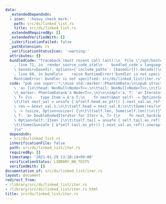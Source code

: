 ```yaml
---
data:
  _extendedDependsOn:
  - icon: ':heavy_check_mark:'
    path: src/ds/linked_list.rs
    title: src/ds/linked_list.rs
  _extendedRequiredBy: []
  _extendedVerifiedWith: []
  _isVerificationFailed: false
  _pathExtension: rs
  _verificationStatusIcon: ':warning:'
  attributes: {}
  bundledCode: "Traceback (most recent call last):\n  File \"/opt/hostedtoolcache/Python/3.9.1/x64/lib/python3.9/site-packages/onlinejudge_verify/documentation/build.py\"\
    , line 71, in _render_source_code_stat\n    bundled_code = language.bundle(stat.path,\
    \ basedir=basedir, options={'include_paths': [basedir]}).decode()\n  File \"/opt/hostedtoolcache/Python/3.9.1/x64/lib/python3.9/site-packages/onlinejudge_verify/languages/user_defined.py\"\
    , line 68, in bundle\n    raise RuntimeError('bundler is not specified: {}'.format(path.as_posix()))\n\
    RuntimeError: bundler is not specified: src/ds/linked_list/iter.rs\n"
  code: "pub use super::*;\nuse std::marker::PhantomData;\n\npub struct Iter<'a, T:\
    \ 'a> {\n\thead: NonNull<Node<T>>,\n\ttail: NonNull<Node<T>>,\n\tlen: usize,\n\
    \t_marker: PhantomData<&'a Node<T>>,\n}\n\nimpl<'a, T: 'a> Iterator for Iter<'a,\
    \ T> {\n    type Item = &'a T;\n    fn next(&mut self) -> Option<Self::Item> {\n\
    \t\tlet next_val = unsafe { &*self.head.as_ptr() }.next_val.as_ref()?;\n\t\tlet\
    \ res = &next_val.1;\n\t\tself.head = next_val.0;\n\t\tSome(res)\n\t}\n\tfn size_hint(&self)\
    \ -> (usize, Option<usize>) {\n\t\t(self.len, Some(self.len))\n\t}\n}\n\nimpl<'a,\
    \ T: 'a> DoubleEndedIterator for Iter<'a, T> {\n    fn next_back(&mut self) ->\
    \ Option<Self::Item> {\n\t\tself.tail = unsafe { self.tail.as_ref() }.prev?;\n\
    \t\tSome(&unsafe { &*self.tail.as_ptr() }.next_val.as_ref().unwrap().1)\n    }\n\
    }\n"
  dependsOn:
  - src/ds/linked_list.rs
  isVerificationFile: false
  path: src/ds/linked_list/iter.rs
  requiredBy: []
  timestamp: '2021-01-29 13:28:14+09:00'
  verificationStatus: LIBRARY_NO_TESTS
  verifiedWith: []
documentation_of: src/ds/linked_list/iter.rs
layout: document
redirect_from:
- /library/src/ds/linked_list/iter.rs
- /library/src/ds/linked_list/iter.rs.html
title: src/ds/linked_list/iter.rs
---
```


